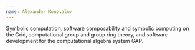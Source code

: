 ```yaml
---
name: Alexander Konovalov
---
```


Symbolic computation, software composability and symbolic computing
on the Grid, computational group and group ring theory, and software
development for the computational algebra system GAP.
